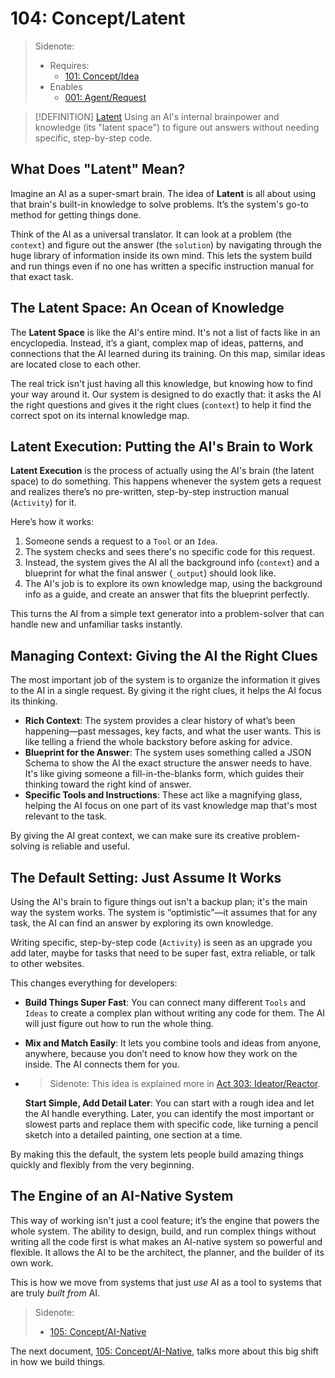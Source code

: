 # 104: Concept/Latent

> Sidenote:
> - Requires:
>   - [101: Concept/Idea](./101_concept_idea.md)
> - Enables
>   - [001: Agent/Request](./001_agent_request.md)

> [!DEFINITION] [Latent](./000_glossary.md)
> Using an AI's internal brainpower and knowledge (its "latent space") to figure out answers without needing specific, step-by-step code.

## What Does "Latent" Mean?

Imagine an AI as a super-smart brain. The idea of **Latent** is all about using that brain's built-in knowledge to solve problems. It’s the system's go-to method for getting things done.

Think of the AI as a universal translator. It can look at a problem (the `context`) and figure out the answer (the `solution`) by navigating through the huge library of information inside its own mind. This lets the system build and run things even if no one has written a specific instruction manual for that exact task.

## The Latent Space: An Ocean of Knowledge

The **Latent Space** is like the AI's entire mind. It's not a list of facts like in an encyclopedia. Instead, it’s a giant, complex map of ideas, patterns, and connections that the AI learned during its training. On this map, similar ideas are located close to each other.

The real trick isn't just having all this knowledge, but knowing how to find your way around it. Our system is designed to do exactly that: it asks the AI the right questions and gives it the right clues (`context`) to help it find the correct spot on its internal knowledge map.

## Latent Execution: Putting the AI's Brain to Work

**Latent Execution** is the process of actually using the AI's brain (the latent space) to do something. This happens whenever the system gets a request and realizes there’s no pre-written, step-by-step instruction manual (`Activity`) for it.

Here’s how it works:

1.  Someone sends a request to a `Tool` or an `Idea`.
2.  The system checks and sees there's no specific code for this request.
3.  Instead, the system gives the AI all the background info (`context`) and a blueprint for what the final answer (`_output`) should look like.
4.  The AI's job is to explore its own knowledge map, using the background info as a guide, and create an answer that fits the blueprint perfectly.

This turns the AI from a simple text generator into a problem-solver that can handle new and unfamiliar tasks instantly.

## Managing Context: Giving the AI the Right Clues

The most important job of the system is to organize the information it gives to the AI in a single request. By giving it the right clues, it helps the AI focus its thinking.

- **Rich Context**: The system provides a clear history of what’s been happening—past messages, key facts, and what the user wants. This is like telling a friend the whole backstory before asking for advice.
- **Blueprint for the Answer**: The system uses something called a JSON Schema to show the AI the exact structure the answer needs to have. It's like giving someone a fill-in-the-blanks form, which guides their thinking toward the right kind of answer.
- **Specific Tools and Instructions**: These act like a magnifying glass, helping the AI focus on one part of its vast knowledge map that's most relevant to the task.

By giving the AI great context, we can make sure its creative problem-solving is reliable and useful.

## The Default Setting: Just Assume It Works

Using the AI's brain to figure things out isn't a backup plan; it's the main way the system works. The system is “optimistic”—it assumes that for any task, the AI can find an answer by exploring its own knowledge.

Writing specific, step-by-step code (`Activity`) is seen as an upgrade you add later, maybe for tasks that need to be super fast, extra reliable, or talk to other websites.

This changes everything for developers:

- **Build Things Super Fast**: You can connect many different `Tools` and `Ideas` to create a complex plan without writing any code for them. The AI will just figure out how to run the whole thing.
- **Mix and Match Easily**: It lets you combine tools and ideas from anyone, anywhere, because you don’t need to know how they work on the inside. The AI connects them for you.
- > Sidenote: This idea is explained more in [Act 303: Ideator/Reactor](../acts/303_ideator_reactor.md).

  **Start Simple, Add Detail Later**: You can start with a rough idea and let the AI handle everything. Later, you can identify the most important or slowest parts and replace them with specific code, like turning a pencil sketch into a detailed painting, one section at a time.

By making this the default, the system lets people build amazing things quickly and flexibly from the very beginning.

## The Engine of an AI-Native System

This way of working isn't just a cool feature; it’s the engine that powers the whole system. The ability to design, build, and run complex things without writing all the code first is what makes an AI-native system so powerful and flexible. It allows the AI to be the architect, the planner, and the builder of its own work.

This is how we move from systems that just *use* AI as a tool to systems that are truly *built from* AI.

> Sidenote:
> - [105: Concept/AI-Native](./105_concept_ai_native.md)
>

The next document, [105: Concept/AI-Native](./105_concept_ai_native.md), talks more about this big shift in how we build things.
